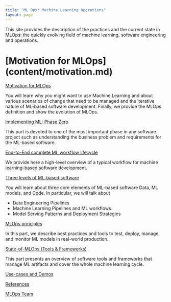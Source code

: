 ```yaml
---
title: "ML Ops: Machine Learning Operations"
layout: page
---
```


This site provides the description of the practices and the current state in MLOps: the quickly evolving field of machine learning, software engineering and operations.


  <h1>
    [Motivation for MLOps](content/motivation.md)
  </h1>


[Motivation for MLOps](content/motivation.md)

You will learn why you might want to use Machine Learning and about various scenarios of change that need to be managed and the iterative nature of ML-based software development. Finally, we provide the MLOps definition and show the evolution of MLOps.
   
[Implementing ML: Phase Zero](content/phase-zero.md)

This part is devoted to one of the most important phase in any software project such as understanding the business problem and requirements for the ML-based software.

[End-to-End complete ML workflow lifecycle](content/end-to-end-ml-workflow.md) 

We provide here a high-level overview of a typical workflow for machine learning-based software development.

[Three levels of ML-based software]()

You will learn about three core elements of ML-based software Data, ML models, and Code. In particular, we will talk about 
   * Data Engineering Pipelines
   * Machine Learning Pipelines and ML workflows.
   * Model Serving Patterns and Deployment Strategies

[MLOps principles]() 

In this part, we describe best practices and tools to test, deploy, manage, and monitor ML models in real-world production.


[State-of-MLOps (Tools & Frameworks)]() 

This part presents an overview of software tools and frameworks that manage ML artifacts and cover the whole machine learning cycle.

[Use-cases and Demos]() 

[References](content/references.md)

[MLOps Team](content/ml-ops-team.md)